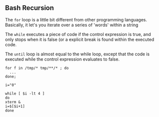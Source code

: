 ## Bash Recursion

The `for` loop is a little bit different from other programming languages. Basically, it let's you iterate over a series of 'words' within a string

The `while` executes a piece of code if the control expression is true, and only stops when it is false (or a explicit break is found within the executed code.

The `until` loop is almost equal to the while loop, except that the code is executed while the control expression evaluates to false.

```
for f in /tmp/* tmp/**/* ; do
  ...
done;
```

```
i="0"

while [ $i -lt 4 ]
do
xterm &
i=$[$i+1]
done
```
